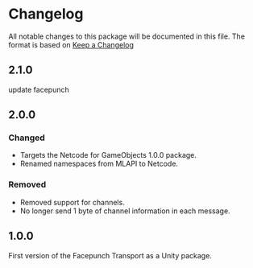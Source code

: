 # Changelog
All notable changes to this package will be documented in this file. The format is based on [Keep a Changelog](http://keepachangelog.com/en/1.0.0/)
## 2.1.0
update facepunch

## 2.0.0

### Changed
- Targets the Netcode for GameObjects 1.0.0 package.
- Renamed namespaces from MLAPI to Netcode.

### Removed
- Removed support for channels.
- No longer send 1 byte of channel information in each message.

## 1.0.0
First version of the Facepunch Transport as a Unity package.